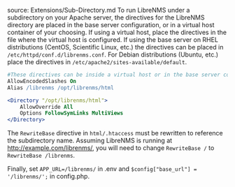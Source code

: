 source: Extensions/Sub-Directory.md
To run LibreNMS under a subdirectory on your Apache server, the directives for the LibreNMS directory are placed in the base server configuration, or in a virtual host
container of your choosing. If using a virtual host, place the directives in the file where the virtual host is configured. If using the base server on RHEL distributions
(CentOS, Scientific Linux, etc.) the directives can be placed in `/etc/httpd/conf.d/librenms.conf`. For Debian distributions (Ubuntu, etc.) place the directives in
`/etc/apache2/sites-available/default`.

```apache
#These directives can be inside a virtual host or in the base server configuration
AllowEncodedSlashes On
Alias /librenms /opt/librenms/html

<Directory "/opt/librenms/html">
    AllowOverride All
    Options FollowSymLinks MultiViews
</Directory>
```

The `RewriteBase` directive in `html/.htaccess` must be rewritten to reference the subdirectory name. Assuming LibreNMS is running at http://example.com/librenms/,
you will need to change `RewriteBase /` to `RewriteBase /librenms`.

Finally, set 
`APP_URL=/librenms/` in .env and 
`$config["base_url"] = '/librenms/';` in config.php.
